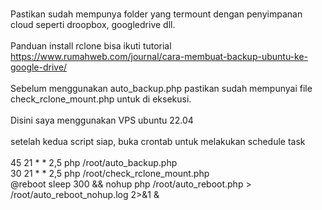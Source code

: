 <br> Pastikan sudah mempunya folder yang termount dengan penyimpanan cloud seperti droopbox, googledrive dll.
<br> 
<br> Panduan install rclone bisa ikuti tutorial https://www.rumahweb.com/journal/cara-membuat-backup-ubuntu-ke-google-drive/
<br> 
<br> Sebelum menggunakan auto_backup.php pastikan sudah mempunyai file check_rclone_mount.php untuk di eksekusi.
<br> 
<br> Disini saya menggunakan VPS ubuntu 22.04
<br> 
<br> setelah kedua script siap, buka crontab untuk melakukan schedule task
<br> 
<br> 45 21 * * 2,5 php /root/auto_backup.php
<br> 30 21 * * 2,5 php /root/check_rclone_mount.php
<br> @reboot sleep 300 && nohup php /root/auto_reboot.php > /root/auto_reboot_nohup.log 2>&1 &
